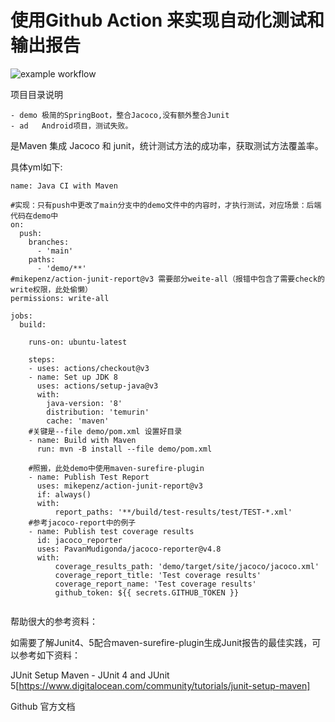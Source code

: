 # 使用Github Action 来实现自动化测试和输出报告

![example workflow](https://github.com/kexi292/testgitaction/actions/workflows/maven.yml/badge.svg)

项目目录说明
```
- demo 极简的SpringBoot，整合Jacoco,没有额外整合Junit
- ad   Android项目，测试失败。
```

是Maven 集成 Jacoco 和 junit，统计测试方法的成功率，获取测试方法覆盖率。

具体yml如下:
```
name: Java CI with Maven

#实现：只有push中更改了main分支中的demo文件中的内容时，才执行测试，对应场景：后端代码在demo中
on:
  push:
    branches:
      - 'main'
    paths:
      - 'demo/**'
#mikepenz/action-junit-report@v3 需要部分weite-all（报错中包含了需要check的write权限，此处偷懒）
permissions: write-all

jobs:
  build:

    runs-on: ubuntu-latest

    steps:
    - uses: actions/checkout@v3
    - name: Set up JDK 8
      uses: actions/setup-java@v3
      with:
        java-version: '8'
        distribution: 'temurin'
        cache: 'maven'
    #关键是--file demo/pom.xml 设置好目录
    - name: Build with Maven
      run: mvn -B install --file demo/pom.xml
      
    #照搬，此处demo中使用maven-surefire-plugin
    - name: Publish Test Report
      uses: mikepenz/action-junit-report@v3
      if: always()
      with:
          report_paths: '**/build/test-results/test/TEST-*.xml'
    #参考jacoco-report中的例子
    - name: Publish test coverage results
      id: jacoco_reporter
      uses: PavanMudigonda/jacoco-reporter@v4.8
      with:
          coverage_results_path: 'demo/target/site/jacoco/jacoco.xml'
          coverage_report_title: 'Test coverage results'
          coverage_report_name: 'Test coverage results'
          github_token: ${{ secrets.GITHUB_TOKEN }}
    
```

帮助很大的参考资料：
      
如需要了解Junit4、5配合maven-surefire-plugin生成Junit报告的最佳实践，可以参考如下资料：
      
JUnit Setup Maven - JUnit 4 and JUnit 5[https://www.digitalocean.com/community/tutorials/junit-setup-maven]

Github 官方文档
